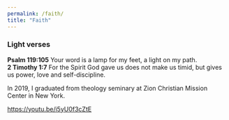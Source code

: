 ```yaml
---
permalink: /faith/
title: "Faith"
---
```


### Light verses
**Psalm 119:105** Your word is a lamp for my feet, a light on my path. \
**2 Timothy 1:7** For the Spirit God gave us does not make us timid, but gives us power, love and self-discipline.

In 2019, I graduated from theology seminary at Zion Christian Mission Center in New York. 

https://youtu.be/i5yU0f3cZtE
